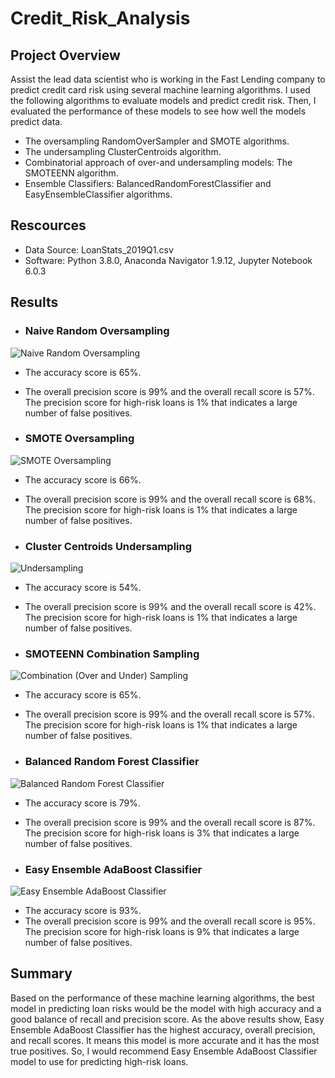 # Credit_Risk_Analysis

## Project Overview

Assist the lead data scientist who is working in the Fast Lending company to predict credit card risk using several machine learning algorithms. I used the following algorithms to evaluate models and predict credit risk. Then, I evaluated the performance of these models to see how well the models predict data.

 - The oversampling RandomOverSampler and SMOTE algorithms.
 - The undersampling ClusterCentroids algorithm.
 - Combinatorial approach of over-and undersampling models: The SMOTEENN algorithm.
 - Ensemble Classifiers: BalancedRandomForestClassifier and EasyEnsembleClassifier algorithms.


## Rescources

 - Data Source: LoanStats_2019Q1.csv
 - Software: Python 3.8.0, Anaconda Navigator 1.9.12, Jupyter Notebook 6.0.3

## Results

 - ### Naive Random Oversampling
 
 
 ![Naive Random Oversampling](https://user-images.githubusercontent.com/71282697/106302282-9b07ab00-620d-11eb-9d76-0a43fd040c49.png)
 
 
   - The accuracy score is 65%.
   - The overall precision score is 99% and the overall recall score is 57%. The precision score for high-risk loans is 1% that indicates a large number of false positives.
   
 
 - ### SMOTE Oversampling
 
 
 ![SMOTE Oversampling](https://user-images.githubusercontent.com/71282697/106300565-82969100-620b-11eb-84b5-ede1c38e862a.png)
 
   - The accuracy score is 66%.
   - The overall precision score is 99% and the overall recall score is 68%. The precision score for high-risk loans is 1% that indicates a large number of false positives.
 
 
 - ### Cluster Centroids Undersampling 
 
 ![Undersampling](https://user-images.githubusercontent.com/71282697/106300905-e456fb00-620b-11eb-9290-cdf98a0b6d9d.png)
 
 
   - The accuracy score is 54%.
   - The overall precision score is 99% and the overall recall score is 42%. The precision score for high-risk loans is 1% that indicates a large number of false positives.
   
   
 - ### SMOTEENN Combination Sampling
 
 
![Combination (Over and Under) Sampling](https://user-images.githubusercontent.com/71282697/106301167-3dbf2a00-620c-11eb-8373-4d49d683f8b2.png)

   - The accuracy score is 65%.
   - The overall precision score is 99% and the overall recall score is 57%. The precision score for high-risk loans is 1% that indicates a large number of false positives.
   
   
 - ### Balanced Random Forest Classifier 
 
 ![Balanced Random Forest Classifier](https://user-images.githubusercontent.com/71282697/106301671-d655aa00-620c-11eb-8749-d4eb6a0b43ae.png)
 
 
   - The accuracy score is 79%.
   - The overall precision score is 99% and the overall recall score is 87%. The precision score for high-risk loans is 3% that indicates a large number of false positives.
   
 
 - ### Easy Ensemble AdaBoost Classifier 
 
 ![Easy Ensemble AdaBoost Classifier](https://user-images.githubusercontent.com/71282697/106302047-49f7b700-620d-11eb-8e2c-d8cb91812bcc.png)
 
 
   - The accuracy score is 93%.
   - The overall precision score is 99% and the overall recall score is 95%. The precision score for high-risk loans is 9% that indicates a large number of false positives.
   
   
## Summary

Based on the performance of these machine learning algorithms, the best model in predicting loan risks would be the model with high accuracy and a good balance of recall and precision score. As the above results show, Easy Ensemble AdaBoost Classifier has the highest accuracy, overall precision, and recall scores. It means this model is more accurate and it has the most true positives. So, I would recommend Easy Ensemble AdaBoost Classifier model to use for predicting high-risk loans.






